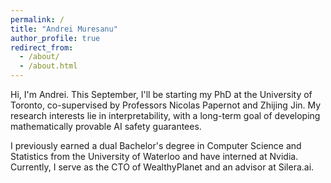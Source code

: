```yaml
---
permalink: /
title: "Andrei Muresanu"
author_profile: true
redirect_from: 
  - /about/
  - /about.html
---
```


Hi, I'm Andrei. This September, I'll be starting my PhD at the University of Toronto, co-supervised by Professors Nicolas Papernot and Zhijing Jin. My research interests lie in interpretability, with a long-term goal of developing mathematically provable AI safety guarantees.

I previously earned a dual Bachelor's degree in Computer Science and Statistics from the University of Waterloo and have interned at Nvidia. Currently, I serve as the CTO of WealthyPlanet and an advisor at Silera.ai.
